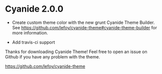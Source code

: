 Cyanide 2.0.0
===============

* Create custom theme color with the new grunt Cyanide Theme Builder.
  See https://github.com/lefoy/cyanide-theme#cyanide-theme-builder for more information.

* Add travis-ci support

Thanks for downloading Cyanide Theme!
Feel free to open an issue on Github if you have any problem with the theme.

https://github.com/lefoy/cyanide-theme
